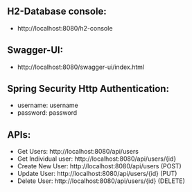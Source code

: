 ## H2-Database console: 
- http://localhost:8080/h2-console

## Swagger-UI:
- http://localhost:8080/swagger-ui/index.html

## Spring Security Http Authentication:
- username: username
- password: password

## APIs:
- Get Users: http://localhost:8080/api/users
- Get Individual user: http://localhost:8080/api/users/{id}
- Create New User: http://localhost:8080/api/users (POST)
- Update User: http://localhost:8080/api/users/{id} (PUT)
- Delete User: http://localhost:8080/api/users/{id} (DELETE)